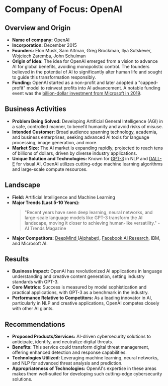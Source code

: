 # Company of Focus: OpenAI

## Overview and Origin

* **Name of company:** OpenAI
* **Incorporation:** December 2015
* **Founders:** Elon Musk, Sam Altman, Greg Brockman, Ilya Sutskever, Wojciech Zaremba, John Schulman
* **Origin of Idea:** The idea for OpenAI emerged from a vision to advance AI for global benefits, avoiding monopolistic control. The founders believed in the potential of AI to significantly alter human life and sought to guide this transformation responsibly.
* **Funding:** OpenAI started as a non-profit and later adopted a "capped-profit" model to reinvest profits into AI advancement. A notable funding event was the [billion-dollar investment from Microsoft in 2019](https://blogs.microsoft.com/blog/2019/07/22/openai-and-microsoft-form-exclusive-computing-partnership-to-build-new-azure-ai-supercomputing-technologies/).

## Business Activities

* **Problem Being Solved:** Developing Artificial General Intelligence (AGI) in a safe, controlled manner, to benefit humanity and avoid risks of misuse.
* **Intended Customer:** Broad audience spanning technology, academia, and business enterprises, seeking advanced AI tools for language processing, image generation, and more.
* **Market Size:** The AI market is expanding rapidly, projected to reach tens of billions of dollars, driven by diverse industry applications.
* **Unique Solution and Technologies:** Known for [GPT-3](https://openai.com/gpt-3/) in NLP and [DALL-E](https://openai.com/dall-e-2/) for visual AI, OpenAI utilizes cutting-edge machine learning algorithms and large-scale compute resources.

## Landscape

* **Field:** Artificial Intelligence and Machine Learning
* **Major Trends (Last 5-10 Years):** 
    > "Recent years have seen deep learning, neural networks, and large-scale language models like GPT-3 transform the AI landscape, moving it closer to achieving human-like versatility." - AI Trends Magazine
* **Major Competitors:** [DeepMind (Alphabet)](https://deepmind.com), [Facebook AI Research](https://ai.facebook.com), IBM, and Microsoft AI.

## Results

* **Business Impact:** OpenAI has revolutionized AI applications in language understanding and creative content generation, setting industry standards with GPT-3.
* **Core Metrics:** Success is measured by model sophistication and practical applications, with GPT-3 as a benchmark in the industry.
* **Performance Relative to Competitors:** As a leading innovator in AI, particularly in NLP and creative applications, OpenAI competes closely with other AI giants.

## Recommendations

* **Proposed Products/Services:** AI-driven cybersecurity solutions to anticipate, identify, and neutralize digital threats.
* **Benefits:** This service could transform digital threat management, offering enhanced detection and response capabilities.
* **Technologies Utilized:** Leveraging machine learning, neural networks, and NLP for advanced threat analysis and prediction.
* **Appropriateness of Technologies:** OpenAI's expertise in these areas makes them well-suited for developing such cutting-edge cybersecurity solutions.

